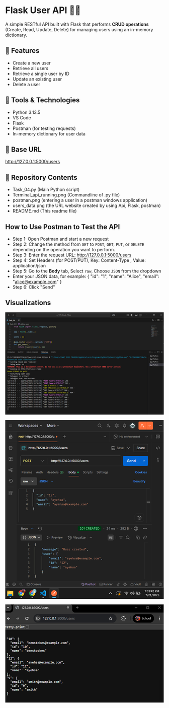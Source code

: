 # Flask User API 🧑‍💻

A simple RESTful API built with Flask that performs **CRUD operations** (Create, Read, Update, Delete) for managing users using an in-memory dictionary.

## 🚀 Features

- Create a new user
- Retrieve all users
- Retrieve a single user by ID
- Update an existing user
- Delete a user

## 🧠 Tools & Technologies
- Python 3.13.5
- VS Code
- Flask
- Postman (for testing requests)
- In-memory dictionary for user data

## 🔗 Base URL

http://127.0.0.1:5000/users


## 📁 Repository Contents

- Task_04.py  (Main Python script)
- Terminal_api_running.png (Commandline of .py file)
- postman.png (entering a user in a postman windows application)
- users_data.png (the URL website created by using Api, Flask, postman)
- README.md  (This readme file)

## How to Use Postman to Test the API
- Step 1: Open Postman and start a new request
- Step 2: Change the method from `GET` to `POST`, `GET`, `PUT`, or `DELETE` depending on the operation you want to perform.
- Step 3: Enter the request URL: http://127.0.0.1:5000/users
- Step 4: Set Headers (for POST/PUT), Key: Content-Type , Value: application/json
- Step 5: Go to the **Body** tab, Select `raw`, Choose `JSON` from the dropdown
- Enter your JSON data, for example:
{
   "id": "1",
  "name": "Alice",
  "email": "alice@example.com"
}
- Step 6: Click "Send"

## Visualizations
![plot](Terminal_api_running.png)

![plot](postman.png)

![plot](users_data.png)
